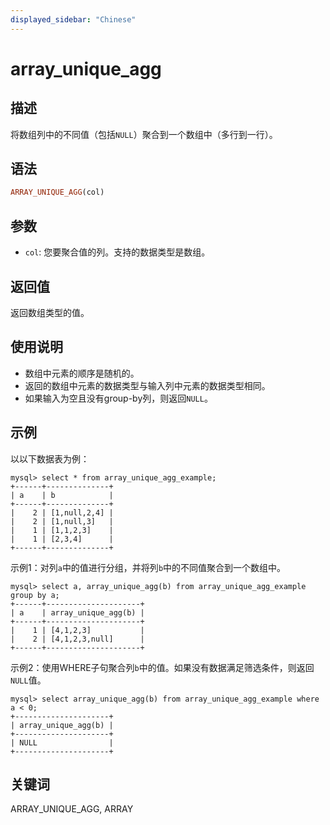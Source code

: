 ```yaml
---
displayed_sidebar: "Chinese"
---
```


# array_unique_agg

## 描述

将数组列中的不同值（包括`NULL`）聚合到一个数组中（多行到一行）。

## 语法

```Haskell
ARRAY_UNIQUE_AGG(col)
```

## 参数

- `col`: 您要聚合值的列。支持的数据类型是数组。

## 返回值

返回数组类型的值。

## 使用说明

- 数组中元素的顺序是随机的。
- 返回的数组中元素的数据类型与输入列中元素的数据类型相同。
- 如果输入为空且没有group-by列，则返回`NULL`。

## 示例

以以下数据表为例：

```plaintext
mysql> select * from array_unique_agg_example;
+------+--------------+
| a    | b            |
+------+--------------+
|    2 | [1,null,2,4] |
|    2 | [1,null,3]   |
|    1 | [1,1,2,3]    |
|    1 | [2,3,4]      |
+------+--------------+
```

示例1：对列`a`中的值进行分组，并将列`b`中的不同值聚合到一个数组中。

```plaintext
mysql> select a, array_unique_agg(b) from array_unique_agg_example group by a;
+------+---------------------+
| a    | array_unique_agg(b) |
+------+---------------------+
|    1 | [4,1,2,3]           |
|    2 | [4,1,2,3,null]      |
+------+---------------------+
```

示例2：使用WHERE子句聚合列`b`中的值。如果没有数据满足筛选条件，则返回`NULL`值。

```plaintext
mysql> select array_unique_agg(b) from array_unique_agg_example where a < 0;
+---------------------+
| array_unique_agg(b) |
+---------------------+
| NULL                |
+---------------------+
```

## 关键词

ARRAY_UNIQUE_AGG, ARRAY